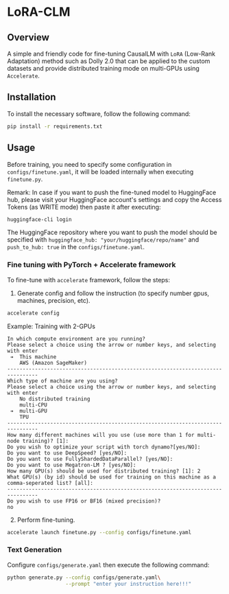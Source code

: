 # LoRA-CLM
## Overview
A simple and friendly code for fine-tuning CausalLM with `LoRA` (Low-Rank Adaptation) method such as Dolly 2.0 that can be applied to the custom datasets and provide distributed training mode on multi-GPUs using `Accelerate`.

## Installation
To install the necessary software, follow the following command:
```bash
pip install -r requirements.txt
```

## Usage
Before training, you need to specify some configuration in `configs/finetune.yaml`, it will be loaded internally when executing `finetune.py`. 

Remark: In case if you want to push the fine-tuned model to HuggingFace hub, please visit your HuggingFace account's settings and copy the Access Tokens (as WRITE mode) then paste it after executing:
```bash
huggingface-cli login
```
The HuggingFace repository where you want to push the model should be specified with `huggingface_hub: "your/huggingface/repo/name"` and `push_to_hub: true` in the `configs/finetune.yaml`.

### Fine tuning with PyTorch + Accelerate framework
To fine-tune with `accelerate` framework, follow the steps:

1. Generate config and follow the instruction (to specify number gpus, machines, precision, etc).
```bash
accelerate config
```

Example: Training with 2-GPUs
```
In which compute environment are you running?
Please select a choice using the arrow or number keys, and selecting with enter
 ➔  This machine
    AWS (Amazon SageMaker)
--------------------------------------------------------------------------------
Which type of machine are you using?           
Please select a choice using the arrow or number keys, and selecting with enter
    No distributed training
    multi-CPU                                                           
 ➔  multi-GPU
    TPU
--------------------------------------------------------------------------------
How many different machines will you use (use more than 1 for multi-node training)? [1]:
Do you wish to optimize your script with torch dynamo?[yes/NO]:
Do you want to use DeepSpeed? [yes/NO]:                                                           
Do you want to use FullyShardedDataParallel? [yes/NO]:
Do you want to use Megatron-LM ? [yes/NO]:
How many GPU(s) should be used for distributed training? [1]: 2
What GPU(s) (by id) should be used for training on this machine as a comma-seperated list? [all]:
--------------------------------------------------------------------------------
Do you wish to use FP16 or BF16 (mixed precision)?
no
```
2. Perform fine-tuning.
```bash
accelerate launch finetune.py --config configs/finetune.yaml
```

### Text Generation
Configure `configs/generate.yaml` then execute the following command:
```bash
python generate.py --config configs/generate.yaml\
                   --prompt "enter your instruction here!!!"
```
